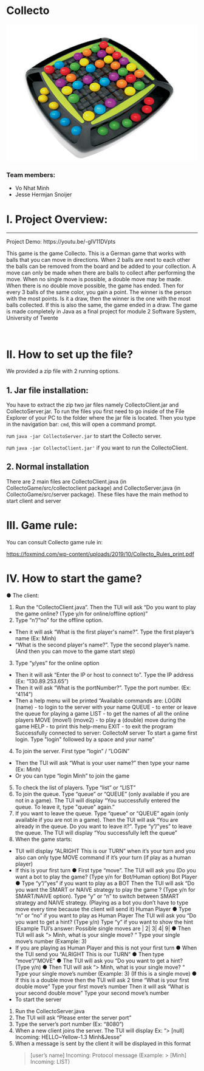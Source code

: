 # Collecto

![Game Background](/Collecto.png)

### Team members:

- Vo Nhat Minh
- Jesse Hermjan Snoijer

# I. Project Overview:

---

<p>
Project Demo: https://youtu.be/-gIV11DVpts
    
This game is the game Collecto.
This is a German game that works with balls that you can move in directions. When 2 balls are
next to each other the balls can be removed from the board and be added to your collection. A
move can only be made when there are balls to collect after performing the move. When no
single move is possible, a double move may be made. When there is no double move possible,
the game has ended. Then for every 3 balls of the same color, you gain a point. The winner is
the person with the most points. Is it a draw, then the winner is the one with the most balls
collected. If this is also the same, the game ended in a draw.
The game is made completely in Java as a final project for module 2 Software System, University of Twente
</p>
<br/>

# II. How to set up the file?

We provided a zip file with 2 running options.
## 1. Jar file installation: 

You have to extract the zip two jar files namely CollectoClient.jar and CollectoServer.jar. To run the files you first need to go inside of the File
Explorer of your PC to the folder where the jar file is located. Then you type in the navigation
bar: `cmd`, this will open a command prompt. 

run `java -jar CollectoServer.jar` to start the Collecto server.

run `java -jar CollectoClient.jar'` if you want to run the CollectoClient.

## 2. Normal installation

There are 2 main files are CollectoClient.java (in CollectoGame/src/collectoclient package) and CollectoServer.java (in CollectoGame/src/server
package). These files have the main method to start client and server

# III. Game rule:

You can consult Collecto game rule in:

https://foxmind.com/wp-content/uploads/2019/10/Collecto_Rules_print.pdf


# IV. How to start the game?
● The client:

1. Run the “CollectoClient.java”. Then the TUI will ask “Do you want to play the
   game online? (Type y/n for online/offline option)”
2. Type “n”/”no” for the offline option.

- Then it will ask “What is the first player's name?”. Type the first player’s
  name (Ex: Minh)
- “What is the second player's name?”. Type the second player’s name.
  (And then you can move to the game start step)

3. Type “y/yes” for the online option

- Then it will ask “Enter the IP or host to connect to”. Type the IP address
  (Ex: “130.89.253.65”)
- Then it will ask “What is the portNumber?”. Type the port number.
  (Ex: “4114”)
- Then a help menu will be printed
  “Available commands are:
  LOGIN (name) - to login to the server with your name
  QUEUE - to enter or leave the queue for playing a game
  LIST - to get the names of all the online players
  MOVE (move1) (move2) - to play a (double) move during the game
  HELP - to print this help-menu
  EXIT - to exit the program
  Successfully connected to server: CollectoM server
  To start a game first login. Type "login" followed by a space and your
  name”

4. To join the server. First type “login” / ”LOGIN”

- Then the TUI will ask “What is your user name?” then type your name
  (Ex: Minh)
- Or you can type “login Minh” to join the game

5. To check the list of players. Type “list” or “LIST”
6. To join the queue. Type “queue” or “QUEUE” (only available if you are not in a
   game). The TUI will display “You successfully entered the queue. To leave it,
   type "queue" again.”
7. If you want to leave the queue. Type “queue” or “QUEUE” again (only available if
   you are not in a game). Then the TUI will ask “You are already in the queue. Do
   you want to leave it?”. Type “y”/”yes” to leave the queue. The TUI will display
   “You successfully left the queue”
8. When the game starts:

- TUI will display “ALRIGHT This is our TURN” when it’s your turn and you
  also can only type MOVE command if it’s your turn (if play as a human
  player)
- If this is your first turn
  ● First type “move”. The TUI will ask you (Do you want a bot to play
  the game? (Type y/n for Bot/Human option)
  Bot Player
  ● Type “y”/”yes” if you want to play as a BOT
  Then the TUI will ask “Do you want the SMART or NAIVE strategy
  to play the game ? (Type y/n for SMART/NAIVE option). Type “y”
  or “n” to switch between SMART strategy and NAIVE strategy.
  (Playing as a bot you don’t have to type move every time because
  the client will send it)
  Human Player
  ● Type “n” or “no” if you want to play as Human Player
  The TUI will ask you “Do you want to get a hint? (Type y/n)
  Type “y” if you want to show the hint
  (Example TUI’s answer: Possible single moves are | 2| 3| 4| 9|
  ● Then TUI will ask “> Minh, what is your single move? “ Type your
  single move’s number (Example: 3)
- If you are playing as Human Player and this is not your first turn
  ● When the TUI send you “ALRIGHT This is our TURN”
  ● Then type “move”/”MOVE”
  ● The TUI will ask you “Do you want to get a hint? (Type y/n)
  ● Then TUI will ask “> Minh, what is your single move? “ Type your
  single move’s number (Example: 3) (If this is a single move)
  ● If this is a double move then the TUI will ask 2 time
  “What is your first double move” Type your first move’s number
  Then it will ask “What is your second double move” Type your
  second move’s number
- To start the server

1. Run the CollectoServer.java
2. The TUI will ask “Please enter the server port”
3. Type the server’s port number (Ex: “8080”)
4. When a new client joins the server.
   The TUI will display Ex: “> [null] Incoming: HELLO~Yellow-1.3 Minh&Jesse”
5. When a message is sent by the client it will be displayed in this format
   > [user’s name] Incoming: Protocol message
   > (Example: > [Minh] Incoming: LIST)
